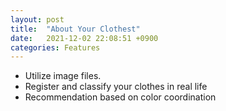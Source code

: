 ```yaml
---
layout: post
title:  "About Your Clothest"
date:   2021-12-02 22:08:51 +0900
categories: Features  
---
```

- Utilize image files.
- Register and classify your clothes in real life
- Recommendation based on color coordination
